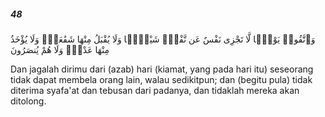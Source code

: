 ##### 48

<span class="ayah">وَٱتَّقُوا۟ يَوْمًۭا لَّا تَجْزِى نَفْسٌ عَن نَّفْسٍۢ شَيْـًۭٔا وَلَا يُقْبَلُ مِنْهَا شَفَٰعَةٌۭ وَلَا يُؤْخَذُ مِنْهَا عَدْلٌۭ وَلَا هُمْ يُنصَرُونَ</span>

<span class="ayah_translation">Dan jagalah dirimu dari (azab) hari (kiamat, yang pada hari itu) seseorang tidak dapat membela orang lain, walau sedikitpun; dan (begitu pula) tidak diterima syafa'at dan tebusan dari padanya, dan tidaklah mereka akan ditolong.</span>

